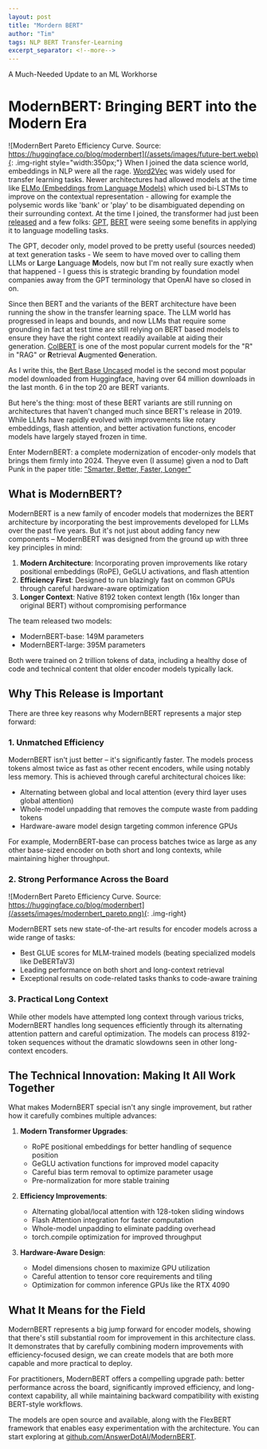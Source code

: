 ```yaml
---
layout: post
title: "Mordern BERT"
author: "Tim"
tags: NLP BERT Transfer-Learning
excerpt_separator: <!--more-->
---
```

A Much-Needed Update to an ML Workhorse
<!--more-->

# ModernBERT: Bringing BERT into the Modern Era

![ModernBert Pareto Efficiency Curve. Source: https://huggingface.co/blog/modernbert](/assets/images/future-bert.webp){: .img-right style="width:350px;"}
When I joined the data science world, embeddings in NLP were all the rage. [Word2Vec](https://arxiv.org/abs/1301.3781) was widely used for transfer learning tasks. Newer architectures had allowed models at the time like [ELMo (Embeddings from Language Models)](https://arxiv.org/abs/1802.05365) which used bi-LSTMs to improve on the contextual representation - allowing for example the polysemic words like 'bank' or 'play' to be disambiguated depending on their surrounding context. At the time I joined, the transformer had just been [released](https://arxiv.org/abs/1706.03762) and a few folks: [GPT](https://cdn.openai.com/research-covers/language-unsupervised/language_understanding_paper.pdf), [BERT](https://arxiv.org/abs/1810.04805) were seeing some benefits in applying it to language modelling tasks.

The GPT, decoder only, model proved to be pretty useful (sources needed) at text generation tasks - We seem to have moved over to calling them LLMs or **L**arge **L**anguage **M**odels, now but I'm not really sure exactly when that happened - I guess this is strategic branding by foundation model companies away from the GPT terminology that OpenAI have so closed in on. 

Since then BERT and the variants of the BERT architecture have been running the show in the transfer learning space.
The LLM world has progressed in leaps and bounds, and now LLMs that require some grounding in fact at test time are still relying on BERT based models to ensure they have the right context readily available at aiding their generation. [ColBERT](https://arxiv.org/abs/2004.12832) is one of the most popular current models for the "R" in "RAG" or **R**etrieval **A**ugmented **G**eneration.

As I write this, the [Bert Base Uncased](https://huggingface.co/google-bert/bert-base-uncased) model is the second most popular model downloaded from Huggingface, having over 64 million downloads in the last month. 6 in the top 20 are BERT variants.

But here's the thing: most of these BERT variants are still running on architectures that haven't changed much since BERT's release in 2019. While LLMs have rapidly evolved with improvements like rotary embeddings, flash attention, and better activation functions, encoder models have largely stayed frozen in time.

Enter ModernBERT: a complete modernization of encoder-only models that brings them firmly into 2024. Theyve even (I assume) given a nod to Daft Punk in the paper title: ["Smarter, Better, Faster, Longer"](https://arxiv.org/abs/2412.13663)

## What is ModernBERT?

ModernBERT is a new family of encoder models that modernizes the BERT architecture by incorporating the best improvements developed for LLMs over the past five years. But it's not just about adding fancy new components – ModernBERT was designed from the ground up with three key principles in mind:

1. **Modern Architecture**: Incorporating proven improvements like rotary positional embeddings (RoPE), GeGLU activations, and flash attention
2. **Efficiency First**: Designed to run blazingly fast on common GPUs through careful hardware-aware optimization
3. **Longer Context**: Native 8192 token context length (16x longer than original BERT) without compromising performance

The team released two models:
- ModernBERT-base: 149M parameters
- ModernBERT-large: 395M parameters

Both were trained on 2 trillion tokens of data, including a healthy dose of code and technical content that older encoder models typically lack.

## Why This Release is Important

There are three key reasons why ModernBERT represents a major step forward:

### 1. Unmatched Efficiency

ModernBERT isn't just better – it's significantly faster. The models process tokens almost twice as fast as other recent encoders, while using notably less memory. This is achieved through careful architectural choices like:

- Alternating between global and local attention (every third layer uses global attention)
- Whole-model unpadding that removes the compute waste from padding tokens
- Hardware-aware model design targeting common inference GPUs

For example, ModernBERT-base can process batches twice as large as any other base-sized encoder on both short and long contexts, while maintaining higher throughput.

### 2. Strong Performance Across the Board

![ModernBert Pareto Efficiency Curve. Source: https://huggingface.co/blog/modernbert](/assets/images/modernbert_pareto.png){: .img-right}


ModernBERT sets new state-of-the-art results for encoder models across a wide range of tasks:

- Best GLUE scores for MLM-trained models (beating specialized models like DeBERTaV3)
- Leading performance on both short and long-context retrieval
- Exceptional results on code-related tasks thanks to code-aware training

### 3. Practical Long Context

While other models have attempted long context through various tricks, ModernBERT handles long sequences efficiently through its alternating attention pattern and careful optimization. The models can process 8192-token sequences without the dramatic slowdowns seen in other long-context encoders.

## The Technical Innovation: Making It All Work Together

What makes ModernBERT special isn't any single improvement, but rather how it carefully combines multiple advances:

1. **Modern Transformer Upgrades**:
   - RoPE positional embeddings for better handling of sequence position
   - GeGLU activation functions for improved model capacity
   - Careful bias term removal to optimize parameter usage
   - Pre-normalization for more stable training

2. **Efficiency Improvements**:
   - Alternating global/local attention with 128-token sliding windows
   - Flash Attention integration for faster computation
   - Whole-model unpadding to eliminate padding overhead
   - torch.compile optimization for improved throughput

3. **Hardware-Aware Design**:
   - Model dimensions chosen to maximize GPU utilization
   - Careful attention to tensor core requirements and tiling
   - Optimization for common inference GPUs like the RTX 4090

## What It Means for the Field

ModernBERT represents a big jump forward for encoder models, showing that there's still substantial room for improvement in this architecture class. It demonstrates that by carefully combining modern improvements with efficiency-focused design, we can create models that are both more capable and more practical to deploy.

For practitioners, ModernBERT offers a compelling upgrade path: better performance across the board, significantly improved efficiency, and long-context capability, all while maintaining backward compatibility with existing BERT-style workflows.

The models are open source and available, along with the FlexBERT framework that enables easy experimentation with the architecture. You can start exploring at [github.com/AnswerDotAI/ModernBERT](https://github.com/AnswerDotAI/ModernBERT).

